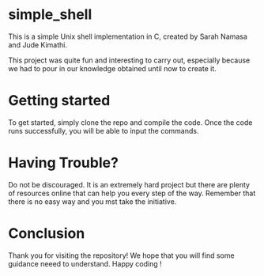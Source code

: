 # simple_shell
This is a simple Unix shell implementation in C, created by Sarah Namasa and Jude Kimathi.

This project was quite fun and interesting to carry out, especially because we had to pour in our knowledge obtained until now to create it.

# Getting started
To get started, simply clone the repo and compile the code. Once the code runs successfully, you will be able to input the commands.

# Having Trouble?
Do not be discouraged. It is an extremely hard project but there are plenty of resources online that can help you every step of the way. Remember that there is no easy way and you mst take the initiative.

# Conclusion
Thank you for visiting the repository!
We hope that you will find some guidance neeed to understand.
Happy coding !
